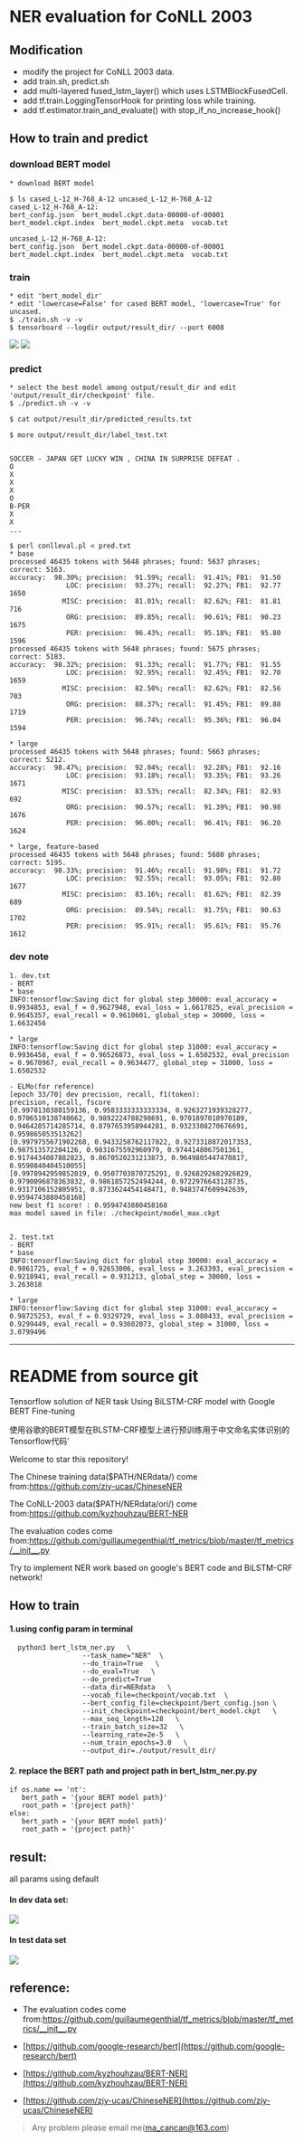 # NER evaluation for CoNLL 2003

## Modification

- modify the project for CoNLL 2003 data.
- add train.sh, predict.sh
- add multi-layered fused_lstm_layer() which uses LSTMBlockFusedCell.
- add tf.train.LoggingTensorHook for printing loss while training.
- add tf.estimator.train_and_evaluate() with stop_if_no_increase_hook()

## How to train and predict

### download BERT model
```
* download BERT model

$ ls cased_L-12_H-768_A-12 uncased_L-12_H-768_A-12
cased_L-12_H-768_A-12:
bert_config.json  bert_model.ckpt.data-00000-of-00001  bert_model.ckpt.index  bert_model.ckpt.meta  vocab.txt

uncased_L-12_H-768_A-12:
bert_config.json  bert_model.ckpt.data-00000-of-00001  bert_model.ckpt.index  bert_model.ckpt.meta  vocab.txt
```

### train
```
* edit 'bert_model_dir'
* edit 'lowercase=False' for cased BERT model, 'lowercase=True' for uncased.
$ ./train.sh -v -v
$ tensorboard --logdir output/result_dir/ --port 6008
```
![](/eval_f.png)
![](/loss.png)

### predict
```
* select the best model among output/result_dir and edit 'output/result_dir/checkpoint' file.
$ ./predict.sh -v -v

$ cat output/result_dir/predicted_results.txt

$ more output/result_dir/label_test.txt


SOCCER - JAPAN GET LUCKY WIN , CHINA IN SURPRISE DEFEAT .
O
X
X
X
O
B-PER
X
X
...

$ perl conlleval.pl < pred.txt
* base
processed 46435 tokens with 5648 phrases; found: 5637 phrases; correct: 5163.
accuracy:  98.30%; precision:  91.59%; recall:  91.41%; FB1:  91.50
              LOC: precision:  93.27%; recall:  92.27%; FB1:  92.77  1650
             MISC: precision:  81.01%; recall:  82.62%; FB1:  81.81  716
              ORG: precision:  89.85%; recall:  90.61%; FB1:  90.23  1675
              PER: precision:  96.43%; recall:  95.18%; FB1:  95.80  1596
processed 46435 tokens with 5648 phrases; found: 5675 phrases; correct: 5183.
accuracy:  98.32%; precision:  91.33%; recall:  91.77%; FB1:  91.55
              LOC: precision:  92.95%; recall:  92.45%; FB1:  92.70  1659
             MISC: precision:  82.50%; recall:  82.62%; FB1:  82.56  703
              ORG: precision:  88.37%; recall:  91.45%; FB1:  89.88  1719
              PER: precision:  96.74%; recall:  95.36%; FB1:  96.04  1594

* large
processed 46435 tokens with 5648 phrases; found: 5663 phrases; correct: 5212.
accuracy:  98.47%; precision:  92.04%; recall:  92.28%; FB1:  92.16
              LOC: precision:  93.18%; recall:  93.35%; FB1:  93.26  1671
             MISC: precision:  83.53%; recall:  82.34%; FB1:  82.93  692
              ORG: precision:  90.57%; recall:  91.39%; FB1:  90.98  1676
              PER: precision:  96.00%; recall:  96.41%; FB1:  96.20  1624

* large, feature-based
processed 46435 tokens with 5648 phrases; found: 5680 phrases; correct: 5195.
accuracy:  98.33%; precision:  91.46%; recall:  91.98%; FB1:  91.72
              LOC: precision:  92.55%; recall:  93.05%; FB1:  92.80  1677
             MISC: precision:  83.16%; recall:  81.62%; FB1:  82.39  689
              ORG: precision:  89.54%; recall:  91.75%; FB1:  90.63  1702
              PER: precision:  95.91%; recall:  95.61%; FB1:  95.76  1612
```

### dev note
```
1. dev.txt
- BERT
* base
INFO:tensorflow:Saving dict for global step 30000: eval_accuracy = 0.9934853, eval_f = 0.9627948, eval_loss = 1.6617825, eval_precision = 0.9645357, eval_recall = 0.9610601, global_step = 30000, loss = 1.6632456

* large
INFO:tensorflow:Saving dict for global step 31000: eval_accuracy = 0.9936458, eval_f = 0.96526873, eval_loss = 1.6502532, eval_precision = 0.9670967, eval_recall = 0.9634477, global_step = 31000, loss = 1.6502532

- ELMo(for reference)
[epoch 33/70] dev precision, recall, f1(token):
precision, recall, fscore
[0.9978130380159136, 0.9583333333333334, 0.9263271939328277, 0.9706510138740662, 0.9892224788298691, 0.9701897018970189, 0.9464285714285714, 0.8797653958944281, 0.9323308270676691, 0.959865053513262]
[0.9979755671902268, 0.9433258762117822, 0.9273318872017353, 0.987513572204126, 0.9831675592960979, 0.9744148067501361, 0.9174434087882823, 0.8670520231213873, 0.9649805447470817, 0.9590840404510055]
[0.9978942959852019, 0.9507703870725291, 0.9268292682926829, 0.9790096878363832, 0.9861857252494244, 0.9722976643128735, 0.9317106152805951, 0.8733624454148471, 0.9483747609942639, 0.9594743880458168]
new best f1 score! : 0.9594743880458168
max model saved in file: ./checkpoint/model_max.ckpt


2. test.txt
- BERT
* base
INFO:tensorflow:Saving dict for global step 30000: eval_accuracy = 0.9861725, eval_f = 0.92653006, eval_loss = 3.263393, eval_precision = 0.9218941, eval_recall = 0.931213, global_step = 30000, loss = 3.263018

* large
INFO:tensorflow:Saving dict for global step 31000: eval_accuracy = 0.98725253, eval_f = 0.9329729, eval_loss = 3.080433, eval_precision = 0.9299449, eval_recall = 0.93602073, global_step = 31000, loss = 3.0799496

```

----

# README from source git

Tensorflow solution of NER task Using BiLSTM-CRF model with Google BERT Fine-tuning

使用谷歌的BERT模型在BLSTM-CRF模型上进行预训练用于中文命名实体识别的Tensorflow代码'

Welcome to star this repository!

The Chinese training data($PATH/NERdata/) come from:https://github.com/zjy-ucas/ChineseNER 
  
The CoNLL-2003 data($PATH/NERdata/ori/) come from:https://github.com/kyzhouhzau/BERT-NER 
  
The evaluation codes come from:https://github.com/guillaumegenthial/tf_metrics/blob/master/tf_metrics/__init__.py  


Try to implement NER work based on google's BERT code and BiLSTM-CRF network!


## How to train

#### 1.using config param in terminal

```
  python3 bert_lstm_ner.py   \
                  --task_name="NER"  \ 
                  --do_train=True   \
                  --do_eval=True   \
                  --do_predict=True
                  --data_dir=NERdata   \
                  --vocab_file=checkpoint/vocab.txt  \ 
                  --bert_config_file=checkpoint/bert_config.json \  
                  --init_checkpoint=checkpoint/bert_model.ckpt   \
                  --max_seq_length=128   \
                  --train_batch_size=32   \
                  --learning_rate=2e-5   \
                  --num_train_epochs=3.0   \
                  --output_dir=./output/result_dir/ 
 ```       
 #### 2. replace the BERT path and project path in bert_lstm_ner.py.py
 ```
 if os.name == 'nt':
    bert_path = '{your BERT model path}'
    root_path = '{project path}'
else:
    bert_path = '{your BERT model path}'
    root_path = '{project path}'
 ```

## result:
all params using default
#### In dev data set:
![](/picture1.png)

#### In test data set
![](/picture2.png)

## reference: 
+ The evaluation codes come from:https://github.com/guillaumegenthial/tf_metrics/blob/master/tf_metrics/__init__.py

+ [https://github.com/google-research/bert](https://github.com/google-research/bert)
      
+ [https://github.com/kyzhouhzau/BERT-NER](https://github.com/kyzhouhzau/BERT-NER)

+ [https://github.com/zjy-ucas/ChineseNER](https://github.com/zjy-ucas/ChineseNER)

> Any problem please email me(ma_cancan@163.com)
